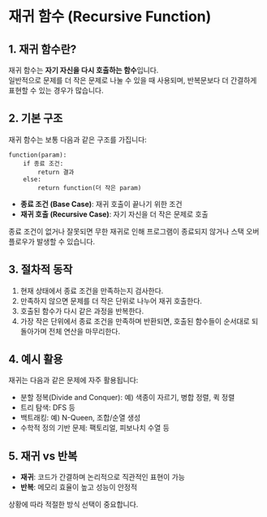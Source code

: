 # 재귀 함수 (Recursive Function)

## 1. 재귀 함수란?

재귀 함수는 **자기 자신을 다시 호출하는 함수**입니다.  
일반적으로 문제를 더 작은 문제로 나눌 수 있을 때 사용되며, 반복문보다 더 간결하게 표현할 수 있는 경우가 많습니다.

## 2. 기본 구조

재귀 함수는 보통 다음과 같은 구조를 가집니다:

```
function(param):
    if 종료 조건:
        return 결과
    else:
        return function(더 작은 param)
```

- **종료 조건 (Base Case)**: 재귀 호출이 끝나기 위한 조건  
- **재귀 호출 (Recursive Case)**: 자기 자신을 더 작은 문제로 호출

종료 조건이 없거나 잘못되면 무한 재귀로 인해 프로그램이 종료되지 않거나 스택 오버플로우가 발생할 수 있습니다.

## 3. 절차적 동작

1. 현재 상태에서 종료 조건을 만족하는지 검사한다.
2. 만족하지 않으면 문제를 더 작은 단위로 나누어 재귀 호출한다.
3. 호출된 함수가 다시 같은 과정을 반복한다.
4. 가장 작은 단위에서 종료 조건을 만족하며 반환되면, 호출된 함수들이 순서대로 되돌아가며 전체 연산을 마무리한다.

## 4. 예시 활용

재귀는 다음과 같은 문제에 자주 활용됩니다:

- 분할 정복(Divide and Conquer): 예) 색종이 자르기, 병합 정렬, 퀵 정렬
- 트리 탐색: DFS 등
- 백트래킹: 예) N-Queen, 조합/순열 생성
- 수학적 정의 기반 문제: 팩토리얼, 피보나치 수열 등

## 5. 재귀 vs 반복

- **재귀**: 코드가 간결하며 논리적으로 직관적인 표현이 가능
- **반복**: 메모리 효율이 높고 성능이 안정적

상황에 따라 적절한 방식 선택이 중요합니다.

